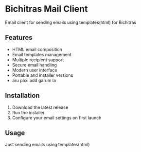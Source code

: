 # Bichitras Mail Client

Email client for sending emails using templates(html) for Bichitras

## Features
- HTML email composition
- Email templates management
- Multiple recipient support
- Secure email handling
- Modern user interface
- Portable and installer versions
- aru paxi add garum la

## Installation
1. Download the latest release
2. Run the installer
3. Configure your email settings on first launch

## Usage
Just sending emails using templates(html)

